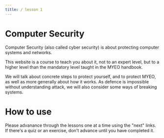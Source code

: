 ```yaml
---
title: / lesson 1
---
```


# Computer Security

Computer Security (also called cyber security) is about protecting computer systems and networks.

This website is a course to teach you about it, not to an expert level, but to a higher level than the mandatory level taught in the MYEO handbook.

We will talk about concrete steps to protect yourself, and to protect MYEO, as well as more generally about how it works. As defence is impossible without understanding attack, we will also consider some ways of breaking systems.

# How to use

Please advanance through the lessons one at a time using the "next" links. If there's a quiz or an exercise, don't advance until you have completed it.
